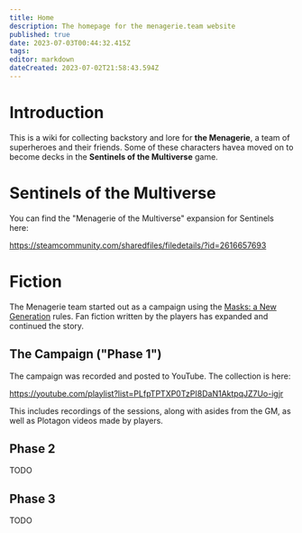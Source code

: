 ```yaml
---
title: Home
description: The homepage for the menagerie.team website
published: true
date: 2023-07-03T00:44:32.415Z
tags: 
editor: markdown
dateCreated: 2023-07-02T21:58:43.594Z
---
```


# Introduction

This is a wiki for collecting backstory and lore for **the Menagerie**, a team of superheroes and their friends. Some of these characters havea moved on to become decks in the **Sentinels of the Multiverse** game.

# Sentinels of the Multiverse

You can find the "Menagerie of the Multiverse" expansion for Sentinels here:

https://steamcommunity.com/sharedfiles/filedetails/?id=2616657693

# Fiction

The Menagerie team started out as a campaign using the [Masks: a New Generation](https://magpiegames.com/pages/masks) rules. Fan fiction written by the players has expanded and continued the story.

## The Campaign ("Phase 1")

The campaign was recorded and posted to YouTube. The collection is here:

https://youtube.com/playlist?list=PLfpTPTXP0TzPI8DaN1AktpqJZ7Uo-igjr

This includes recordings of the sessions, along with asides from the GM, as well as Plotagon videos made by players.

## Phase 2

TODO

## Phase 3

TODO